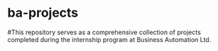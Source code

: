 # ba-projects
#This repository serves as a comprehensive collection of projects completed during the internship program at Business Automation Ltd.
